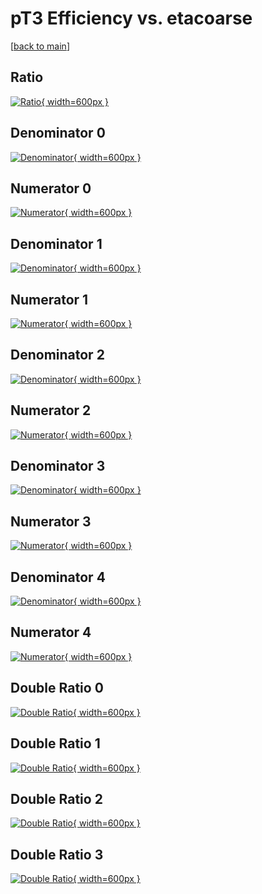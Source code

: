 # pT3 Efficiency vs. etacoarse

[[back to main](./)]



## Ratio

[![Ratio](../mtv/var/pT3_xtr_13_0_eff_etacoarse.png){ width=600px }](../mtv/var/pT3_xtr_13_0_eff_etacoarse.pdf)

## Denominator 0

[![Denominator](../mtv/den/pT3_xtr_13_0_eff_etacoarse_den0.png){ width=600px }](../mtv/den/pT3_xtr_13_0_eff_etacoarse_den0.pdf)

## Numerator 0

[![Numerator](../mtv/num/pT3_xtr_13_0_eff_etacoarse_num0.png){ width=600px }](../mtv/num/pT3_xtr_13_0_eff_etacoarse_num0.pdf)

## Denominator 1

[![Denominator](../mtv/den/pT3_xtr_13_0_eff_etacoarse_den1.png){ width=600px }](../mtv/den/pT3_xtr_13_0_eff_etacoarse_den1.pdf)

## Numerator 1

[![Numerator](../mtv/num/pT3_xtr_13_0_eff_etacoarse_num1.png){ width=600px }](../mtv/num/pT3_xtr_13_0_eff_etacoarse_num1.pdf)

## Denominator 2

[![Denominator](../mtv/den/pT3_xtr_13_0_eff_etacoarse_den2.png){ width=600px }](../mtv/den/pT3_xtr_13_0_eff_etacoarse_den2.pdf)

## Numerator 2

[![Numerator](../mtv/num/pT3_xtr_13_0_eff_etacoarse_num2.png){ width=600px }](../mtv/num/pT3_xtr_13_0_eff_etacoarse_num2.pdf)

## Denominator 3

[![Denominator](../mtv/den/pT3_xtr_13_0_eff_etacoarse_den3.png){ width=600px }](../mtv/den/pT3_xtr_13_0_eff_etacoarse_den3.pdf)

## Numerator 3

[![Numerator](../mtv/num/pT3_xtr_13_0_eff_etacoarse_num3.png){ width=600px }](../mtv/num/pT3_xtr_13_0_eff_etacoarse_num3.pdf)

## Denominator 4

[![Denominator](../mtv/den/pT3_xtr_13_0_eff_etacoarse_den4.png){ width=600px }](../mtv/den/pT3_xtr_13_0_eff_etacoarse_den4.pdf)

## Numerator 4

[![Numerator](../mtv/num/pT3_xtr_13_0_eff_etacoarse_num4.png){ width=600px }](../mtv/num/pT3_xtr_13_0_eff_etacoarse_num4.pdf)

## Double Ratio 0

[![Double Ratio](../mtv/ratio/pT3_xtr_13_0_eff_etacoarse_ratio0.png){ width=600px }](../mtv/ratio/pT3_xtr_13_0_eff_etacoarse_ratio0.pdf)

## Double Ratio 1

[![Double Ratio](../mtv/ratio/pT3_xtr_13_0_eff_etacoarse_ratio1.png){ width=600px }](../mtv/ratio/pT3_xtr_13_0_eff_etacoarse_ratio1.pdf)

## Double Ratio 2

[![Double Ratio](../mtv/ratio/pT3_xtr_13_0_eff_etacoarse_ratio2.png){ width=600px }](../mtv/ratio/pT3_xtr_13_0_eff_etacoarse_ratio2.pdf)

## Double Ratio 3

[![Double Ratio](../mtv/ratio/pT3_xtr_13_0_eff_etacoarse_ratio3.png){ width=600px }](../mtv/ratio/pT3_xtr_13_0_eff_etacoarse_ratio3.pdf)

